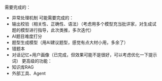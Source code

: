 需要完成的：
- 异常处理机制
可能需要完成的：
- 输出校验（相关性、正确性、语法）（考虑用多个模型充当批评家，对生成试题的模型进行指导，此次类推，多次迭代）
- AI题目难度打分
- 题型生成模型（用AI建议题型，感觉有点大材小用，多余了）
- 错题本
- 对话记忆+用户画像（已完成，但效果可能不是很好，可以考虑优化一下提示词）
更高级的功能：
- 知识库RAG
- 外部工具、Agent